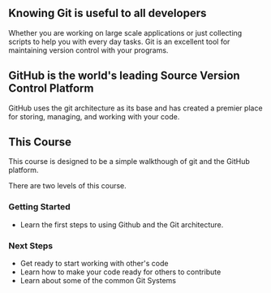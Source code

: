 ## Knowing Git is useful to all developers

Whether you are working on large scale applications or just collecting scripts to help you with every day tasks. Git is an excellent tool for maintaining version control with your programs. 

## GitHub is the world's leading Source Version Control Platform

GitHub uses the git architecture as its base and has created a premier place for storing, managing, and working with your code.

## This Course
This course is designed to be a simple walkthough of git and the GitHub platform. 

There are two levels of this course.

### Getting Started
* Learn the first steps to using Github and the Git architecture. 

### Next Steps
* Get ready to start working with other's code
* Learn how to make your code ready for others to contribute
* Learn about some of the common Git Systems
